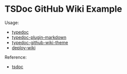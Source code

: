 # TSDoc GitHub Wiki Example

Usage:

- [typedoc](https://github.com/TypeStrong/typedoc)
- [typedoc-plugin-markdown](https://github.com/tgreyuk/typedoc-plugin-markdown/tree/master/packages/typedoc-plugin-markdown#readme)
- [typedoc-github-wiki-theme](https://github.com/tgreyuk/typedoc-plugin-markdown/tree/master/packages/typedoc-github-wiki-theme#readme)
- [deploy-wiki](https://github.com/actions4gh/deploy-wiki)

Reference:

- [tsdoc](https://tsdoc.org/)
